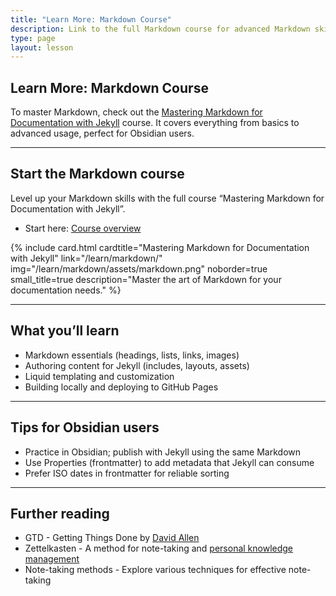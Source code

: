 ```yaml
---
title: "Learn More: Markdown Course"
description: Link to the full Markdown course for advanced Markdown skills.
type: page
layout: lesson
---
```


## Learn More: Markdown Course

To master Markdown, check out the [Mastering Markdown for Documentation with Jekyll](/learn/markdown/) course. It covers everything from basics to advanced usage, perfect for Obsidian users.

---

## Start the Markdown course

Level up your Markdown skills with the full course “Mastering Markdown for Documentation with Jekyll”.

- Start here: [Course overview](/learn/markdown/)

<div class="row row-cols-3">
{% include card.html cardtitle="Mastering Markdown for Documentation with Jekyll"  link="/learn/markdown/" img="/learn/markdown/assets/markdown.png" noborder=true small_title=true description="Master the art of Markdown for your documentation needs." %}
</div>

---

## What you’ll learn

- Markdown essentials (headings, lists, links, images)
- Authoring content for Jekyll (includes, layouts, assets)
- Liquid templating and customization
- Building locally and deploying to GitHub Pages

---

## Tips for Obsidian users

- Practice in Obsidian; publish with Jekyll using the same Markdown
- Use Properties (frontmatter) to add metadata that Jekyll can consume
- Prefer ISO dates in frontmatter for reliable sorting

---

## Further reading

- GTD - Getting Things Done by [David Allen](https://gettingthingsdone.com/)
- Zettelkasten - A method for note-taking and [personal knowledge management](https://zettelkasten.de/)
- Note-taking methods - Explore various techniques for effective note-taking
